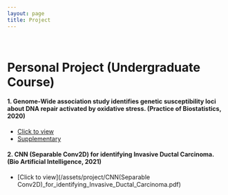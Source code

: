 ```yaml
---
layout: page
title: Project
---
```


<br/>


# Personal Project (Undergraduate Course)

#### 1. Genome-Wide association study identifies genetic susceptibility loci about DNA repair activated by oxidative stress. (Practice of Biostatistics, 2020)
  * [Click to view](/assets/project/Practice_of_Biostatistics.pdf) 
  * [Supplementary](/assets/project/Practice_of_Biostatistics_Supplementary.pdf)


#### 2.	CNN (Separable Conv2D) for identifying Invasive Ductal Carcinoma. (Bio Artificial Intelligence, 2021)
  * [Click to view](/assets/project/CNN(Separable Conv2D)_for_identifying_Invasive_Ductal_Carcinoma.pdf)

